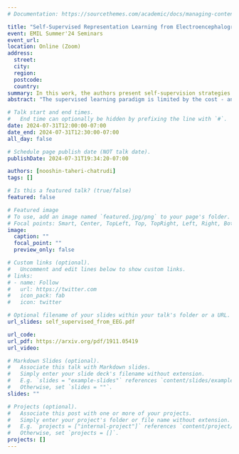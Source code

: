 ```yaml
---
# Documentation: https://sourcethemes.com/academic/docs/managing-content/

title: "Self-Supervised Representation Learning from Electroencephalography Signals"
event: EMIL Summer'24 Seminars
event_url:
location: Online (Zoom)
address:
  street:
  city:
  region:
  postcode:
  country:
summary: In this work, the authors present self-supervision strategies that can be used to learn informative representations from multivariate time series.
abstract: "The supervised learning paradigm is limited by the cost - and sometimes the impracticality - of data collection and labeling in multiple domains. Self-supervised learning, a paradigm which exploits the structure of unlabeled data to create learning problems that can be solved with standard supervised approaches, has shown great promise as a pretraining or feature learning approach in fields like computer vision and time series processing. In this work, we present self-supervision strategies that can be used to learn informative representations from multivariate time series. One successful approach relies on predicting whether time windows are sampled from the same temporal context or not. As demonstrated on a clinically relevant task (sleep scoring) and with two electroencephalography datasets, our approach outperforms a purely supervised approach in low data regimes, while capturing important physiological information without any access to labels."

# Talk start and end times.
#   End time can optionally be hidden by prefixing the line with `#`.
date: 2024-07-31T12:00:00-07:00
date_end: 2024-07-31T12:30:00-07:00
all_day: false

# Schedule page publish date (NOT talk date).
publishDate: 2024-07-31T19:34:20-07:00

authors: [nooshin-taheri-chatrudi]
tags: []

# Is this a featured talk? (true/false)
featured: false

# Featured image
# To use, add an image named `featured.jpg/png` to your page's folder. 
# Focal points: Smart, Center, TopLeft, Top, TopRight, Left, Right, BottomLeft, Bottom, BottomRight.
image:
  caption: ""
  focal_point: ""
  preview_only: false

# Custom links (optional).
#   Uncomment and edit lines below to show custom links.
# links:
# - name: Follow
#   url: https://twitter.com
#   icon_pack: fab
#   icon: twitter

# Optional filename of your slides within your talk's folder or a URL.
url_slides: self_supervised_from_EEG.pdf

url_code:
url_pdf: https://arxiv.org/pdf/1911.05419
url_video:

# Markdown Slides (optional).
#   Associate this talk with Markdown slides.
#   Simply enter your slide deck's filename without extension.
#   E.g. `slides = "example-slides"` references `content/slides/example-slides.md`.
#   Otherwise, set `slides = ""`.
slides: ""

# Projects (optional).
#   Associate this post with one or more of your projects.
#   Simply enter your project's folder or file name without extension.
#   E.g. `projects = ["internal-project"]` references `content/project/deep-learning/index.md`.
#   Otherwise, set `projects = []`.
projects: []
---
```


